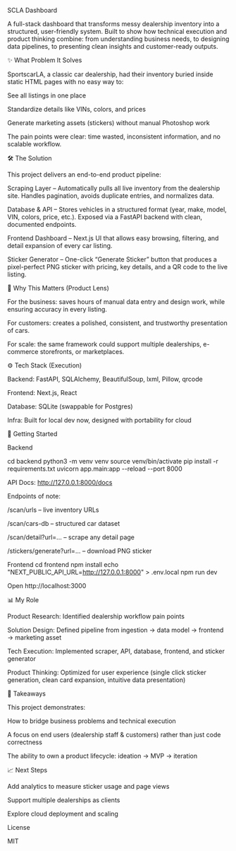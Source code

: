 SCLA Dashboard

A full-stack dashboard that transforms messy dealership inventory into a structured, user-friendly system. Built to show how technical execution and product thinking combine: from understanding business needs, to designing data pipelines, to presenting clean insights and customer-ready outputs.

✨ What Problem It Solves

SportscarLA, a classic car dealership, had their inventory buried inside static HTML pages with no easy way to:

See all listings in one place

Standardize details like VINs, colors, and prices

Generate marketing assets (stickers) without manual Photoshop work

The pain points were clear: time wasted, inconsistent information, and no scalable workflow.

🛠 The Solution

This project delivers an end-to-end product pipeline:

Scraping Layer – Automatically pulls all live inventory from the dealership site. Handles pagination, avoids duplicate entries, and normalizes data.

Database & API – Stores vehicles in a structured format (year, make, model, VIN, colors, price, etc.). Exposed via a FastAPI backend with clean, documented endpoints.

Frontend Dashboard – Next.js UI that allows easy browsing, filtering, and detail expansion of every car listing.

Sticker Generator – One-click “Generate Sticker” button that produces a pixel-perfect PNG sticker with pricing, key details, and a QR code to the live listing.

🚗 Why This Matters (Product Lens)

For the business: saves hours of manual data entry and design work, while ensuring accuracy in every listing.

For customers: creates a polished, consistent, and trustworthy presentation of cars.

For scale: the same framework could support multiple dealerships, e-commerce storefronts, or marketplaces.

⚙️ Tech Stack (Execution)

Backend: FastAPI, SQLAlchemy, BeautifulSoup, lxml, Pillow, qrcode

Frontend: Next.js, React

Database: SQLite (swappable for Postgres)

Infra: Built for local dev now, designed with portability for cloud

🚀 Getting Started

Backend

cd backend
python3 -m venv venv
source venv/bin/activate
pip install -r requirements.txt
uvicorn app.main:app --reload --port 8000


API Docs: http://127.0.0.1:8000/docs

Endpoints of note:

/scan/urls – live inventory URLs

/scan/cars-db – structured car dataset

/scan/detail?url=... – scrape any detail page

/stickers/generate?url=... – download PNG sticker

Frontend
cd frontend
npm install
echo "NEXT_PUBLIC_API_URL=http://127.0.0.1:8000" > .env.local
npm run dev


Open http://localhost:3000

📊 My Role

Product Research: Identified dealership workflow pain points

Solution Design: Defined pipeline from ingestion → data model → frontend → marketing asset

Tech Execution: Implemented scraper, API, database, frontend, and sticker generator

Product Thinking: Optimized for user experience (single click sticker generation, clean card expansion, intuitive data presentation)

🌟 Takeaways

This project demonstrates:

How to bridge business problems and technical execution

A focus on end users (dealership staff & customers) rather than just code correctness

The ability to own a product lifecycle: ideation → MVP → iteration

📈 Next Steps

Add analytics to measure sticker usage and page views

Support multiple dealerships as clients

Explore cloud deployment and scaling

License

MIT